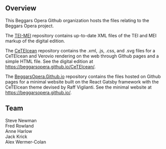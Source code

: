 ## Overview

This Beggars Opera Github organization hosts the files relating to the Beggars Opera project.

The [TEI-MEI](https://github.com/BeggarsOpera/TEI-MEI) repository contains up-to-date XML files of the TEI and MEI markup of the digital edition.

The [CeTEIcean](https://github.com/BeggarsOpera/CeTEIcean) repository contains the .xml, .js, .css, and .svg files for a CeTEIcean and Verovio rendering on the web through Github pages and a simple HTML file. See the digital edition at https://beggarsopera.github.io/CeTEIcean/.

The [BeggarsOpera.Github.io](https://github.com/BeggarsOpera/BeggarsOpera.github.io) repository contains the files hosted on Github pages for a minimal website built on the React Gatsby framework with the CeTEIcean theme devised by Raff Viglianti. See the minimal website at https://beggarsopera.github.io/.

## Team

Steve Newman  
Fred Rowland  
Anne Harlow  
Jack Krick  
Alex Wermer-Colan  
